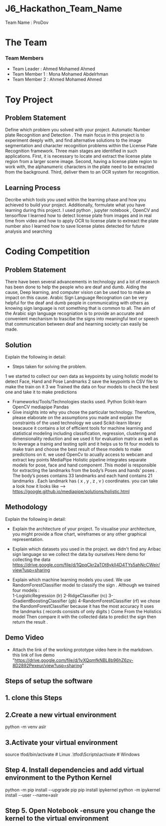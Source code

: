 # J6_Hackathon_Team_Name
Team Name : ProDov

# The Team
### Team Members
* Team Leader :   Ahmed Mohamed Ahmed 
* Team Member 1 : Mona Mohamed Abdelrhman 
* Team Member 2 : Ahmed Mohamed Ahmed 


# Toy Project
## Problem Statement
Define which problem you solved with your project.
Automatic Number plate Recognition and Detection .
The main focus in this project is to experiment deeply with, and find
alternative solutions to the image segmentation and character recognition problems
within the License Plate Recognition framework. Three main stages are identified in
such applications. 
First, it is necessary to locate and extract the license plate region from a larger
scene image. Second, having a license plate region to work with, the alphanumeric
characters in the plate need to be extracted from the background. Third, deliver
them to an OCR system for recognition.

## Learning Process
Decribe which tools you used within the learning phase and how you achieved to build your project. Additionally, formulate what you have learning during this project.
I used python , jupyter notebook , OpenCV  and tensorflow 
I learned how to detect license plate from images and in real time from video and how to apply OCR to license  plate to extreact the plate number also I learned how to save license plates detected for future analysis and searching


 
# Coding Competition
## Problem Statement 
There have been several advancements in technology and a lot of research has been done to help the people who are deaf and dumb. Aiding the cause, Deep learning, and computer vision can be used too to make an impact on this cause.
Arabic Sign Language Recognation can be very helpful for the deaf and dumb people in communicating with others as knowing sign language is not something that is common to all.
The aim of the Arabic sign language recogniation is to provide an accurate and convenient mechanism to trascibe the signs into meaningful text or speech that communication between deaf and hearning society can easily be made.  
## Solution
Explain the following in detail:
* Steps taken for solving the problem.

1 we started to collect our own data as keypoints by using holistic model to detect Face, Hand and Pose Landmarks
2 save the keypoints in CSV file to make the train on it 
3 we Trained the data on four models to check the best one and take it to make predictions
* Frameworks/Tools/Technologies stacks used.
 Python 
 Scikit-learn 
 OpenCV
 mediapipe 
 Pandas 
* Give insights into why you chose the particular technology. Therefore, please elaborate on the assumptions you made and explain the constraints of the used technology
we used Scikit-learn library beacauce it contains  a lot of efficient  tools for machine learning and statistical modeling including classification, regression, clustering and dimensionality reduction and we used it for evaluation matrix as well as to leverage a trainig and testing split and it helps us to fit four models to make train and choose the best result of these models to make predictions on it. 
we used OpenCv to acually  access to webcam and extract  key points 
MediaPipe Holistic pipeline integrates separate models for pose, face and hand component .This model is responsible for extracting the landmarks from the body’s Poses and hands’ poses .
The body’s poses contains 33 landmarks and each hand contains 21 landmarks .
Each landmark has ( x , y , z , v ) coordinates. 
you can take a look how it looks like -->  https://google.github.io/mediapipe/solutions/holistic.html
## Methodology 
Explain the following in detail:
  * Explain the architecture of your project. To visualise your architecture, you might provide a flow chart, wireframes or any other graphical representation. 

  * Explain which datasets you used in the project. 
   we didn't find any Aribac sign language so we collect the data by ourselves 
   Here demo for collecting the data  https://drive.google.com/file/d/1QpqCkr2aTOt8ykII4D4TYs5ahNcCWeir/view?usp=sharing
  * Explain which machine learning models you used.
   We use RandomForestClassifier model to classify the sign .
  Although we trained four models :  
	1-LogisticRegression  (lr)
	2-RidgeClassifier (rc)
 	3-GradientBoostingClassifier (gb) 
	4-RandomForestClassifier  (rf)
 we chose the RandomForestClassifier because it has the most accuracy 
 It uses the landmarks ( records consists of only digits ) Come From the Holistics model
 Then compare it with the collected data to predict the sign then return the result .  


## Demo Video
* Attach the link of the working prototype video here in the markdown.
this link of live demo
"https://drive.google.com/file/d/1vXQqmfkNBL8b96hZ6zv-8D2892Pexeur/view?usp=sharing"
## Steps of setup the software 
## 1. clone this Steps
## 2.Create a new virtual environment 
python -m venv aslr
## 3.Activate your virtual environment
source tfod/bin/activate # Linux
.\tfod\Scripts\activate # Windows
## Step 4. Install dependencies and add virtual environment to the Python Kernel
python -m pip install --upgrade pip
pip install ipykernel
python -m ipykernel install --user --name=aslr 
## Step 5. Open Notebook  -ensure you change the kernel to the virtual environment 


